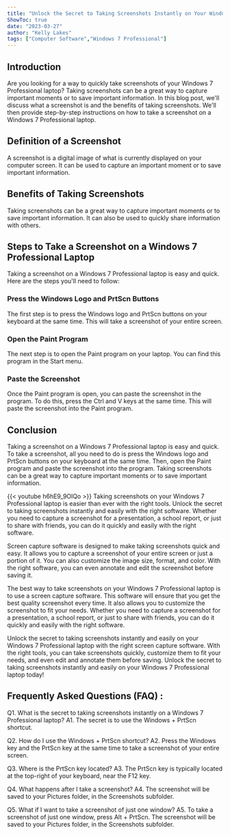 ```yaml
---
title: "Unlock the Secret to Taking Screenshots Instantly on Your Windows 7 Professional Laptop!"
ShowToc: true 
date: "2023-03-27"
author: "Kelly Lakes" 
tags: ["Computer Software","Windows 7 Professional"]
---
```

## Introduction 
Are you looking for a way to quickly take screenshots of your Windows 7 Professional laptop? Taking screenshots can be a great way to capture important moments or to save important information. In this blog post, we'll discuss what a screenshot is and the benefits of taking screenshots. We'll then provide step-by-step instructions on how to take a screenshot on a Windows 7 Professional laptop. 

## Definition of a Screenshot 
A screenshot is a digital image of what is currently displayed on your computer screen. It can be used to capture an important moment or to save important information. 

## Benefits of Taking Screenshots 
Taking screenshots can be a great way to capture important moments or to save important information. It can also be used to quickly share information with others. 

## Steps to Take a Screenshot on a Windows 7 Professional Laptop 
Taking a screenshot on a Windows 7 Professional laptop is easy and quick. Here are the steps you'll need to follow: 

### Press the Windows Logo and PrtScn Buttons 
The first step is to press the Windows logo and PrtScn buttons on your keyboard at the same time. This will take a screenshot of your entire screen. 

### Open the Paint Program 
The next step is to open the Paint program on your laptop. You can find this program in the Start menu. 

### Paste the Screenshot 
Once the Paint program is open, you can paste the screenshot in the program. To do this, press the Ctrl and V keys at the same time. This will paste the screenshot into the Paint program. 

## Conclusion 
Taking a screenshot on a Windows 7 Professional laptop is easy and quick. To take a screenshot, all you need to do is press the Windows logo and PrtScn buttons on your keyboard at the same time. Then, open the Paint program and paste the screenshot into the program. Taking screenshots can be a great way to capture important moments or to save important information.

{{< youtube h6hE9_9OlQo >}} 
Taking screenshots on your Windows 7 Professional laptop is easier than ever with the right tools. Unlock the secret to taking screenshots instantly and easily with the right software. Whether you need to capture a screenshot for a presentation, a school report, or just to share with friends, you can do it quickly and easily with the right software.

Screen capture software is designed to make taking screenshots quick and easy. It allows you to capture a screenshot of your entire screen or just a portion of it. You can also customize the image size, format, and color. With the right software, you can even annotate and edit the screenshot before saving it.

The best way to take screenshots on your Windows 7 Professional laptop is to use a screen capture software. This software will ensure that you get the best quality screenshot every time. It also allows you to customize the screenshot to fit your needs. Whether you need to capture a screenshot for a presentation, a school report, or just to share with friends, you can do it quickly and easily with the right software.

Unlock the secret to taking screenshots instantly and easily on your Windows 7 Professional laptop with the right screen capture software. With the right tools, you can take screenshots quickly, customize them to fit your needs, and even edit and annotate them before saving. Unlock the secret to taking screenshots instantly and easily on your Windows 7 Professional laptop today!

## Frequently Asked Questions (FAQ) :
Q1. What is the secret to taking screenshots instantly on a Windows 7 Professional laptop?
A1. The secret is to use the Windows + PrtScn shortcut.

Q2. How do I use the Windows + PrtScn shortcut?
A2. Press the Windows key and the PrtScn key at the same time to take a screenshot of your entire screen.

Q3. Where is the PrtScn key located?
A3. The PrtScn key is typically located at the top-right of your keyboard, near the F12 key.

Q4. What happens after I take a screenshot?
A4. The screenshot will be saved to your Pictures folder, in the Screenshots subfolder.

Q5. What if I want to take a screenshot of just one window?
A5. To take a screenshot of just one window, press Alt + PrtScn. The screenshot will be saved to your Pictures folder, in the Screenshots subfolder.


